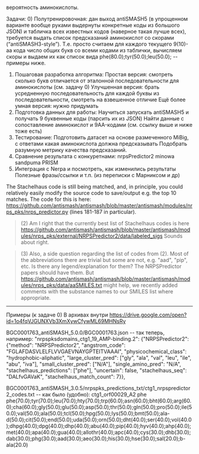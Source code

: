 вероятность аминокислоты.

Задачи:
0) Полутренировочная: дан выход antiSMASH5 (в упрощенном варианте вообще руками выдернуты конкретные коды из большого JSON) и табличка всех известных кодов (наверное такая лучше всех), требуется выдать список предсказаний аминокислот со скорами (“antiSMASH3-style”). Т.е. просто считаем для каждого текущего 9(10)-аа кода число общих букв со всеми кодами из таблички, вычисляем скоры и выдаем их как список вида phe(80.0);tyr(50.0);leu(50.0); -- примеры ниже.

1) Пошаговая разработка алгоритма: 
Простая версия: смотреть сколько букв отличается от эталонной последовательности для  аминокислоты (см. задачу 0)
Улучшенная версия: брать усредненную последовательность для каждой буквы из последовательности, смотреть на взвешенное отличие
Ещё более умная версия: нужно придумать
2) Подготовка данных для работы:
Научиться запускать antiSMASH5 и получать 9 буквенные коды (парсить их из JSON)
Найти данные с сопоставление аминокислот и 9AA-кодами (см. ссылку выше и ниже тоже есть)
3) Тестирование:
Подготовить датасет на основе размеченного MiBig, с ответами какая аминокислота должна предсказывать
Подобрать разумную метрику качества предсказаний. 
4) Сравнение результата с конкуретнами:
nrpsPredictor2
minowa
sandpuma
PRISM
5) Интеграция с Nerpa и посмотреть, как изменились результаты
Полезные фразы/ссылки и т.п.
(из переписки с Марниксом и др)

The Stachelhaus code is still being matched, and, in principle, you could relatively easily modify the source code to save/output e.g. the top 10 matches.
The code for this is here: https://github.com/antismash/antismash/blob/master/antismash/modules/nrps_pks/nrps_predictor.py (lines 181-187 in particular).

> (2) Am I right that the currently best list of Stachelhaus codes is here
https://github.com/antismash/antismash/blob/master/antismash/modules/nrps_pks/external/NRPSPredictor2/data/labeled_sigs
Sounds about right.

> (3) Also, a side question regarding the list of codes from (2). Most
> of the abbreviations there are trivial but some are not, e.g. "aad", "pip", etc.
> Is there any legend/explanation for them?
The NRPSPredictor papers should have them. But
https://github.com/antismash/antismash/blob/master/antismash/modules/nrps_pks/data/aaSMILES.txt
 might help, we recently added comments with the substance names to our
SMILES list where appropriate.
-----
Примеры (к задаче 0)
В архивах внутри https://drive.google.com/open?id=1o4fqVJGUNXVb3XmXywCfywML69MHNsRy 

BGC0001763_antiSMASH_5.0.0/BGC0001763.json  -- так теперь, например: 
"nrpspksdomains_ctg1_19_AMP-binding.2": {"NRPSPredictor2": {"method": "NRPSPredictor2", "angstrom_code": "FGLAFDASVLELFLVVGAEVNAYGPTEITVAAAI", "physicochemical_class": "hydrophobic-aliphatic", "large_cluster_pred": ["gly", "ala", "val", "leu", "ile", "abu", "iva"], "small_cluster_pred": ["N/A"], "single_amino_pred": "N/A", "stachelhaus_predictions": ["phe"], "uncertain": false, "stachelhaus_seq": "DALfvGAVaK", "stachelhaus_match_count": 7}},

BGC0001763_antiSMASH_3.0.5/nrpspks_predictions_txt/ctg1_nrpspredictor2_codes.txt -- как было (удобно):
ctg1_orf00029_A2        phe     phe(70.0);tyr(70.0);leu(70.0);hty(70.0);trp(60.0);asn(60.0);bht(60.0);arg(60.0);cha(60.0);gly(50.0);glu(50.0);asp(50.0);thr(50.0);gln(50.0);pro(50.0);ile(50.0);val(50.0);ala(50.0);tcl(50.0);hpg(50.0);lys(50.0);bmt(50.0);ala-d(50.0);cit(50.0);end(50.0);uda(50.0);orn(50.0);dht(40.0);ser(40.0);vol(40.0);dhpg(40.0);dpg(40.0);dhp(40.0);abu(40.0);pip(40.0);hyv(40.0);ahp(40.0);met(40.0);apa(40.0);gua(40.0);allothr(40.0);apc(40.0);cys(30.0);dhb(30.0);dab(30.0);phg(30.0);aad(30.0);aeo(30.0);his(30.0);hse(30.0);sal(20.0);b-ala(20.0)

